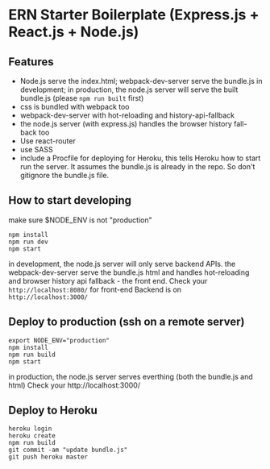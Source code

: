 # ERN Starter Boilerplate (Express.js + React.js + Node.js)

## Features

* Node.js serve the index.html; webpack-dev-server serve the bundle.js in development; in production, the node.js server will serve the built bundle.js (please `npm run built` first)
* css is bundled with webpack too
* webpack-dev-server with hot-reloading and history-api-fallback
* the node.js server (with express.js) handles the browser history fall-back too
* Use react-router
* use SASS
* include a Procfile for deploying for Heroku, this tells Heroku how to start run the server. It assumes the bundle.js is already in the repo. So don't gitignore the bundle.js file.

## How to start developing

make sure $NODE_ENV is not "production"
```
npm install
npm run dev
npm start
```

in development, the node.js server will only serve backend APIs. the webpack-dev-server serve the bundle.js html and handles hot-reloading and browser history api fallback - the front end.
Check your `http://localhost:8080/` for front-end
Backend is on `http://localhost:3000/` 

## Deploy to production (ssh on a remote server)

```
export NODE_ENV="production"
npm install
npm run build
npm start
```

in production, the node.js server serves everthing (both the bundle.js and html)
Check your http://localhost:3000/

## Deploy to Heroku

```
heroku login
heroku create
npm run build
git commit -am "update bundle.js"
git push heroku master
```

